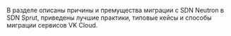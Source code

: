 В разделе описаны причины и премущества миграции с SDN Neutron в SDN Sprut, приведены лучшие практики, типовые кейсы и способы миграции сервисов VK Cloud.
